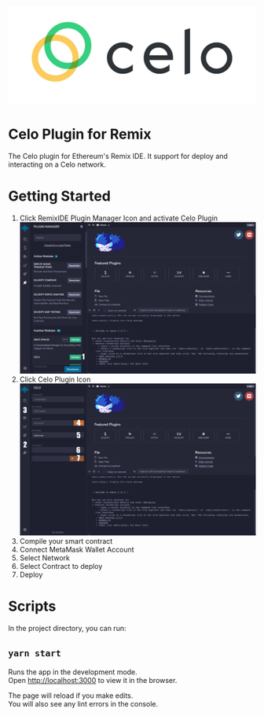 ![celo](./public/banner.png)

# Celo Plugin for Remix

The Celo plugin for Ethereum's Remix IDE. It support for deploy and interacting on a Celo network.


# Getting Started
1. Click RemixIDE Plugin Manager Icon and activate Celo Plugin
![plugin manager](./public/pluginmanager.png)
2. Click Celo Plugin Icon
![celo](./public/plugin.png)
3. Compile your smart contract
4. Connect MetaMask Wallet Account
5. Select Network
6. Select Contract to deploy
7. Deploy

# Scripts

In the project directory, you can run:

## `yarn start`

Runs the app in the development mode.<br />
Open [http://localhost:3000](http://localhost:3000) to view it in the browser.

The page will reload if you make edits.<br />
You will also see any lint errors in the console.
